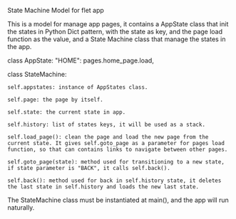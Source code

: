 State Machine Model for flet app

This is a model for manage app pages, it contains a AppState class that init the states in Python Dict pattern, with the state as key, and the page load function as the value, and a State Machine class that manage the states in the app.


class AppState:
    "HOME": pages.home_page.load,


class StateMachine:

    self.appstates: instance of AppStates class.

    self.page: the page by itself.

    self.state: the current state in app.
    
    self.history: list of states keys, it will be used as a stack.

    self.load_page(): clean the page and load the new page from the current state. It gives self.goto_page as a parameter for pages load function, so that can contains links to navigate between other pages.

    self.goto_page(state): method used for transitioning to a new state, if state parameter is "BACK", it calls self.back().

    self.back(): method used for back in self.history state, it deletes the last state in self.history and loads the new last state.

The StateMachine class must be instantiated at main(), and the app will run naturally.
